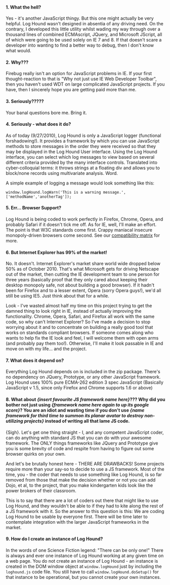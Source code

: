#### 1. What the hell? ####

Yes - it's another JavaScript thingy.  But this one might actually be very helpful.  Log Hound wasn't designed in absentia of any driving need.  On the contrary, I developed this little utility whilst wading my way through over a thousand lines of combined ECMAscript, JQuery, and Microsoft JScript, all of which were going to be used solely on IE 7 and 8.  If that doesn't scare a developer into wanting to find a better way to debug, then I don't know what would.

#### 2. Why??? ####

Firebug really isn't an option for JavaScript problems in IE.  If your first thought-reaction to that is "Why not just use IE Web Developer Toolbar", then you haven't used WDT on large complicated JavaScript projects.  If you have, then I sincerely hope you are getting paid more than me.

#### 3. Seriously????? ####

Your banal questions bore me.  Bring it.

#### 4. Seriously - what does it do? ####

As of today (9/27/2010), Log Hound is only a JavaScript logger (functional forshadowing!).  It provides a framework by which you can use JavaScript methods to store messages in the order they were received so that they may be displayed in the Log Hound User interface.  Using the Log Hound interface, you can select which log messages to view based on several different criteria provided by the many interface controls.
Translated into cyber-colloquial terms: it throws strings at a floating div and allows you to block/none records using multivariate analysis. Word.

A simple example of logging a message would look something like this:
```
window.logHound.logWarn('This is a warning message.',['methodName','anotherTag']);
```

#### 5. Err... Browser Support? ####

Log Hound is being coded to work perfectly in Firefox, Chrome, Opera, and probably Safari if it doesn't tick me off.  As for IE, well, I'll make an effort.  The point is that W3C standards come first.  Crappy maniacal insecure monopoly-driven browsers come second. See our [compatibility matrix](CompatibilityMatrix.md) for more.

#### 6. But Internet Explorer has 99% of the market! ####

No.  It doesn't.  Internet Explorer's market share world wide dropped below 50% as of October 2010.  That's what Microsoft gets for driving Netscape out of the market, then cutting the IE development team to one person for three years (basically proof that they only cared about keeping their desktop monopoly safe, not about building a good browser). If it hadn't been for Firefox and to a lesser extent, Opera (sorry Opera guys!), we'd all still be using IE5. Just think about that for a while.

Look - I've wasted almost half my time on this project trying to get the damned thing to look right in IE, instead of actually improving the functionality. Chrome, Opera, Safari, and Firefox all work with the same code, so why can't Internet Explorer?  So I've made a decision to stop worrying about it and to concentrate on building a really good tool that works on standards compliant browsers.  If someone comes along who wants to help fix the IE look and feel, I will welcome them with open arms (and probably pay them too!). Otherwise, I'll make it look passable in IE and move on with my life... and the project.

#### 7. What does it depend on? ####

Everything Log Hound depends on is included in the zip package.  There's no dependency on JQuery, Prototype, or any other JavaScript framework.  Log Hound uses 100% pure ECMA-262 edition 3 spec JavaScript (Basically JavaScript v 1.5, since only Firefox and Chrome supports 1.6 or above)

#### 8. What about _{insert favourite JS framework name here}_??? Why did you bother not just using _{framework name here again to up its google score}_?  You are an idiot and wasting time if you don't use _{name framework for third time to summon its planar avatar to destroy non-utilizing projects}_ instead of writing all that lame JS code. ####

{Sigh}.  Let's get one thing straight - I, and any competent JavaScript coder, can do anything with standard JS that you can do with your awesome framework.  The ONLY things frameworks like JQuery and Prototype give you is some brevity of code and respite from having to figure out some browser quirks on your own.

And let's be brutally honest here - THERE ARE DRAWBACKS!  Some projects require more than your say-so to decide to use a JS framework.  Most of the time, you - the coder that needs to use something like Log Hound, is so far removed from those that make the decision whether or not you can add Dojo, et al, to the project, that you make kindergarten kids look like the power brokers of their classroom.

This is to say that there are a lot of coders out there that might like to use Log Hound, and they wouldn't be able to if they had to kite along the rest of a JS framework with it.
So the answer to this question is this: We are coding Log Hound to be usable by everyone first.  There will be time later to contemplate integration with the larger JavaScript frameworks in the market.

#### 9. How do I create an instance of Log Hound? ####
In the words of one Science Fiction legend: "There can be only one!"  There is always and ever one instance of Log Hound working at any given time on a web page.  You do not create an instance of Log Hound - an instance is created in the DOM window object at `window.logHound` just by including the `loghound.js` code file.  You still have to call `window.logHound.doSetup()` for that instance to be operational, but you cannot create your own instances.
